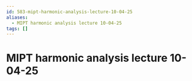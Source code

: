 ```yaml
---
id: 583-mipt-harmonic-analysis-lecture-10-04-25
aliases:
  - MIPT harmonic analysis lecture 10-04-25
tags: []
---
```


# MIPT harmonic analysis lecture 10-04-25

